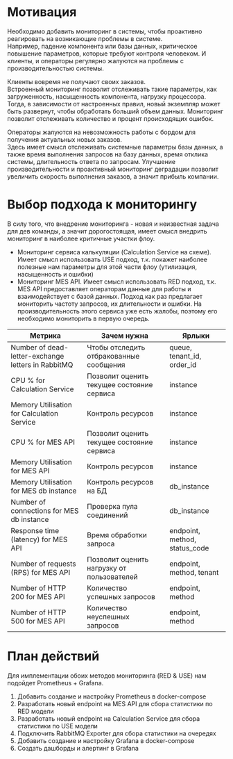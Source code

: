 # Мотивация

Необходимо добавить мониторинг в системы, чтобы проактивно реагировать на возникающие проблемы в системе.  
Например, падение компонента или базы данных, критическое повышение параметров, которые требуют контроля человеком. 
И клиенты, и операторы регулярно жалуются на проблемы с производительностью системы. 

Клиенты вовремя не получают своих заказов.  
Встроенный мониторинг позволит отслеживать такие параметры, как загруженность, насыщенность компонента, нагрузку процессора.
Тогда, в зависимости от настроенных правил, новый экземпляр может быть развернут, чтобы обработать больший объем данных. 
Мониторинг позволит отслеживать количество и процент происходящих ошибок.  

Операторы жалуются на невозможность работы с бордом для получения актуальных новых заказов.  
Здесь имеет смысл отслеживать системные параметры базы данных, а также время выполнения запросов на базу данных, время отклика системы, 
длительность ответа по запросам. 
Улучшение производительности и проактивный мониторинг деградации позволит увеличить скорость выполнения заказов, а значит прибыль компании. 

# Выбор подхода к мониторингу 

В силу того, что внедрение мониторинга - новая и неизвестная задача для дев команды, а значит дорогостоящая, 
имеет смысл внедрить мониторинг в наиболее критичные участки флоу.  
- Мониторинг сервиса калькуляции (Calculation Service на схеме). Имеет смысл использовать USE подход, т.к. покажет 
наиболее полезные нам параметры для этой части флоу (утилизация, насыщенность и ошибки)
- Мониторинг MES API. Имеет смысл использовать RED подход, т.к. MES API предоставляет операторам данные для работы и 
взаимодействует с базой данных. Подход как раз предлагает мониторить частоту запросов, их длительности и ошибки. 
На производительность этого сервиса уже есть жалобы, поэтому его необходимо мониторить в первую очередь. 

| Метрика                                            | Зачем нужна                                | Ярлыки                        |
|----------------------------------------------------|--------------------------------------------|-------------------------------|
| Number of dead-letter-exchange letters in RabbitMQ | Чтобы отследить отбракованные сообщения    | queue, tenant_id, order_id    |
| CPU % for Calculation Service                      | Позволит оценить текущее состояние сервиса | instance                      |
| Memory Utilisation for Calculation Service         | Контроль ресурсов                          | instance                      |
| CPU % for MES API                                  | Позволит оценить текущее состояние сервиса | instance                      |
| Memory Utilisation for MES API                     | Контроль ресурсов                          | instance                      |
| Memory Utilisation for MES db instance             | Контроль ресурсов на БД                    | db_instance                   |
| Number of connections for MES db instance          | Проверка пула соединений                   | db_instance                   |
| Response time (latency) for MES API                | Время обработки запроса                    | endpoint, method, status_code |
| Number of requests (RPS) for MES API               | Позволит оценить нагрузку от пользователей | endpoint, method, tenant      |
| Number of HTTP 200 for MES API                     | Количество успешных запросов               | endpoint, method              |
| Number of HTTP 500 for MES API                     | Количество неуспешных запросов             | endpoint, method              |


# План действий

Для имплементации обоих методов мониторинга (RED & USE) нам подойдет Prometheus + Grafana.
1. Добавить создание и настройку Prometheus в docker-compose
2. Разработать новый endpoint на MES API для сбора статистики по RED модели
3. Разработать новый endpoint на Calculation Service для сбора статистики по USE модели
4. Подключить RabbitMQ Exporter для сбора статистики на очередях
5. Добавить создание и настройку Grafana в docker-compose
6. Создать дашборды и алертинг в Grafana

